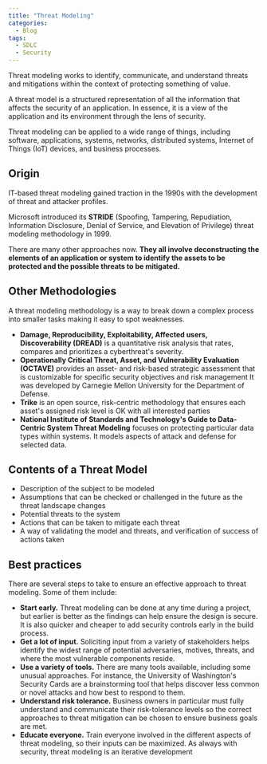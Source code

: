 ```yaml
---
title: "Threat Modeling"
categories:
  - Blog
tags:
  - SDLC
  - Security
---
```


Threat modeling works to identify, communicate, and understand threats and mitigations within the context of protecting something of value.

A threat model is a structured representation of all the information that affects the security of an application. In essence, it is a view of the application and its environment through the lens of security.

Threat modeling can be applied to a wide range of things, including software, applications, systems, networks, distributed systems, Internet of Things (IoT) devices, and business processes.

<h2>Origin</h2>

IT-based threat modeling gained traction in the 1990s with the development of threat and attacker profiles. 

Microsoft introduced its <b>STRIDE</b> (Spoofing, Tampering, Repudiation, Information Disclosure, Denial of Service, and Elevation of Privilege) threat modeling methodology in 1999. 

There are many other approaches now. <b>They all involve deconstructing the elements of an application or system to identify the assets to be protected and the possible threats to be mitigated.</b>

<h2>Other Methodologies</h2>

 A threat modeling methodology is a way to break down a complex process into smaller tasks making it easy to spot weaknesses.
<ul>
<li><b>Damage, Reproducibility, Exploitability, Affected users, Discoverability (DREAD)</b> is a quantitative risk analysis that rates, compares and prioritizes a cyberthreat's severity.</li>
<li><b>Operationally Critical Threat, Asset, and Vulnerability Evaluation (OCTAVE)</b> provides an asset- and risk-based strategic assessment that is customizable for specific security objectives and risk management It was developed by Carnegie Mellon University for the Department of Defense.</li>
<li><b>Trike</b> is an open source, risk-centric methodology that ensures each asset's assigned risk level is OK with all interested parties</li>
<li><b>National Institute of Standards and Technology's Guide to Data-Centric System Threat Modeling</b> focuses on protecting particular data types within systems. It models aspects of attack and defense for selected data.</li>
</ul>

<h2>Contents of a Threat Model</h2>

<ul>
<li>Description of the subject to be modeled</li>
<li>Assumptions that can be checked or challenged in the future as the threat landscape changes</li>
<li>Potential threats to the system</li>
<li>Actions that can be taken to mitigate each threat</li>
<li>A way of validating the model and threats, and verification of success of actions taken</li>
</ul>

<h2>Best practices</h2>

There are several steps to take to ensure an effective approach to threat modeling. Some of them include:
<ul>
<li><b>Start early.</b> Threat modeling can be done at any time during a project, but earlier is better as the findings can help ensure the design is secure. It is also quicker and cheaper to add security controls early in the build process.</li>
<li><b>Get a lot of input.</b> Soliciting input from a variety of stakeholders helps identify the widest range of potential adversaries, motives, threats, and where the most vulnerable components reside.</li>
<li><b>Use a variety of tools.</b> There are many tools available, including some unusual approaches. For instance, the University of Washington's Security Cards are a brainstorming tool that helps discover less common or novel attacks and how best to respond to them.</li>
<li><b>Understand risk tolerance.</b> Business owners in particular must fully understand and communicate their risk-tolerance levels so the correct approaches to threat mitigation can be chosen to ensure business goals are met.</li>
<li><b>Educate everyone.</b> Train everyone involved in the different aspects of threat modeling, so their inputs can be maximized. As always with security, threat modeling is an iterative development</li>
</ul>